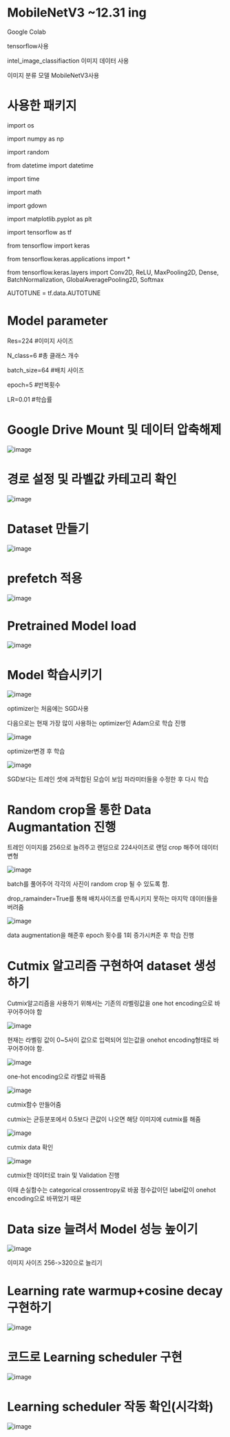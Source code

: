 # MobileNetV3 ~12.31 ing

Google Colab

tensorflow사용

intel_image_classifiaction 이미지 데이터 사용

이미지 분류 모델 MobileNetV3사용

# 사용한 패키지

import os

import numpy as np

import random

from datetime import datetime

import time

import math

import gdown

import matplotlib.pyplot as plt

import tensorflow as tf

from tensorflow import keras

from tensorflow.keras.applications import *

from tensorflow.keras.layers import Conv2D, ReLU, MaxPooling2D, Dense, BatchNormalization, GlobalAveragePooling2D, Softmax

AUTOTUNE = tf.data.AUTOTUNE

# Model parameter

Res=224 #이미지 사이즈

N_class=6 #총 클래스 개수

batch_size=64 #배치 사이즈

epoch=5 #반복횟수

LR=0.01 #학습률

# Google Drive Mount 및 데이터 압축해제

![image](https://user-images.githubusercontent.com/104436260/203930367-94bc2444-2471-4702-a00d-c48b692738a3.png)

# 경로 설정 및 라벨값 카테고리 확인

![image](https://user-images.githubusercontent.com/104436260/203930725-989ba318-fcdc-48e5-809d-46ac266f4f24.png)

# Dataset 만들기

![image](https://user-images.githubusercontent.com/104436260/201830219-90e9af40-089d-4b20-a5d3-c893d6c8d090.png)

# prefetch 적용

![image](https://user-images.githubusercontent.com/104436260/201830360-19acfd4a-4889-420c-acb5-006e1f213af8.png)

# Pretrained Model load

![image](https://user-images.githubusercontent.com/104436260/201830479-326b10ef-6a12-4bf8-b246-71b076cf228a.png)

# Model 학습시키기

![image](https://user-images.githubusercontent.com/104436260/201830581-c28a2bcc-3520-4b15-9082-aa2491c73e4e.png)

optimizer는 처음에는 SGD사용

다음으로는 현재 가장 많이 사용하는 optimizer인 Adam으로 학습 진행

![image](https://user-images.githubusercontent.com/104436260/201831396-45cb096b-1375-4e84-beac-a02c3a61c94b.png)

optimizer변경 후 학습

![image](https://user-images.githubusercontent.com/104436260/203933848-31a322c8-f747-432e-b65e-0d4e9ed411bb.png)

SGD보다는 트레인 셋에 과적합된 모습이 보임 파라미터들을 수정한 후 다시 학습

# Random crop을 통한 Data Augmantation 진행

트레인 이미지를 256으로 늘려주고 랜덤으로 224사이즈로 랜덤 crop 해주어 데이터 변형

![image](https://user-images.githubusercontent.com/104436260/201831917-40d96a76-757b-4ad3-9727-7b15ed0bc842.png)

batch를 풀어주어 각각의 사진이 random crop 될 수 있도록 함.

drop_ramainder=True를 통해 배치사이즈를 만족시키지 못하는 마지막 데이터들을 버려줌

![image](https://user-images.githubusercontent.com/104436260/201832731-2b9d5a4c-ddb2-41aa-92e1-bd6b792a5538.png)

data augmentation을 해준후 epoch 횟수를 1회 증가시켜준 후 학습 진행

# Cutmix 알고리즘 구현하여 dataset 생성하기

Cutmix알고리즘을 사용하기 위해서는 기존의 라벨링값을 one hot encoding으로 바꾸어주어야 함

![image](https://user-images.githubusercontent.com/104436260/201834015-efdef40a-8bd2-42f9-8f9c-fdc6ce237654.png)

현재는 라벨링 값이 0~5사이 값으로 입력되어 있는값을 onehot encoding형태로 바꾸어주어야 함.

![image](https://user-images.githubusercontent.com/104436260/201834994-d85abbc7-895c-4076-9183-5a08df806a23.png)

one-hot encoding으로 라벨값 바꿔줌

![image](https://user-images.githubusercontent.com/104436260/201858941-47774c25-795e-4c24-8430-92c7e551671d.png)

cutmix함수 만들어줌

cutmix는 균등분포에서 0.5보다 큰값이 나오면 해당 이미지에 cutmix를 해줌

![image](https://user-images.githubusercontent.com/104436260/201859582-a7ffad6b-288d-4a9e-b237-1a9cd8ddfeb4.png)

cutmix data 확인

![image](https://user-images.githubusercontent.com/104436260/204228817-03554dc3-9663-4aa1-877d-44e3e2739be0.png)

cutmix한 데이터로 train 및 Validation 진행

이때 손실함수는 categorical crossentropy로 바꿈 정수값이던 label값이 onehot encoding으로 바뀌었기 때문
# Data size 늘려서 Model 성능 높이기

![image](https://user-images.githubusercontent.com/104436260/207208516-447e0cdf-ffea-41f1-a2dc-c807757430a2.png)

이미지 사이즈 256->320으로 늘리기

# Learning rate warmup+cosine decay 구현하기

![image](https://user-images.githubusercontent.com/104436260/207214570-2436e0a5-2428-4107-922b-683882c37467.png)

# 코드로 Learning scheduler 구현

![image](https://user-images.githubusercontent.com/104436260/207227125-bd1a13da-54b2-4446-8d19-0713df2ed66f.png)

# Learning scheduler 작동 확인(시각화)

![image](https://user-images.githubusercontent.com/104436260/207227273-8263db37-6a3f-416f-9107-d6195d404ea1.png)


